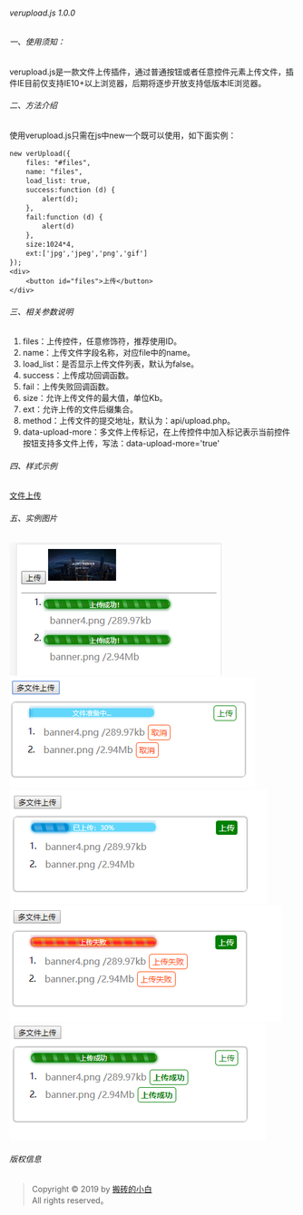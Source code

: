 ###### verupload.js 1.0.0

###### 一、使用须知：
verupload.js是一款文件上传插件，通过普通按钮或者任意控件元素上传文件，插件IE目前仅支持IE10+以上浏览器，后期将逐步开放支持低版本IE浏览器。

###### 二、方法介绍
使用verupload.js只需在js中new一个既可以使用，如下面实例：
~~~
new verUpload({
    files: "#files",
    name: "files",
    load_list: true,
    success:function (d) {
        alert(d);
    },
    fail:function (d) {
        alert(d)
    },
    size:1024*4,
    ext:['jpg','jpeg','png','gif']
});
<div>
    <button id="files">上传</button>
</div>
~~~ 

###### 三、相关参数说明
1. files：上传控件，任意修饰符，推荐使用ID。
2. name：上传文件字段名称，对应file中的name。
3. load_list：是否显示上传文件列表，默认为false。
4. success：上传成功回调函数。
5. fail：上传失败回调函数。
6. size：允许上传文件的最大值，单位Kb。
7. ext：允许上传的文件后缀集合。
8. method：上传文件的提交地址，默认为：api/upload.php。
9. data-upload-more：多文件上传标记，在上传控件中加入标记表示当前控件按钮支持多文件上传，写法：data-upload-more='true'

###### 四、样式示例
[文件上传](https://www.xincheng-blog.cn/up/)

###### 五、实例图片
![文件上传](https://github.com/xingkong1993/image_relesess/blob/master/upload.png)
![文件上传](https://github.com/xingkong1993/image_relesess/blob/master/upload5.png)
![文件上传](https://github.com/xingkong1993/image_relesess/blob/master/upload6.png)
![文件上传](https://github.com/xingkong1993/image_relesess/blob/master/upload3.png)
![文件上传](https://github.com/xingkong1993/image_relesess/blob/master/upload4.png)

###### 版权信息
> Copyright © 2019 by [搬砖的小白](https://www.xincheng-blog.cn)  
> All rights reserved。
